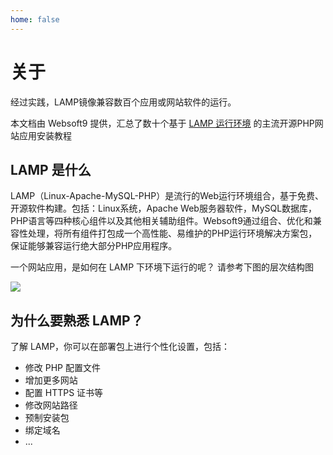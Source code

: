 ```yaml
---
home: false
---
```


# 关于

经过实践，LAMP镜像兼容数百个应用或网站软件的运行。

本文档由 Websoft9 提供，汇总了数十个基于 [LAMP 运行环境](http://support.websoft9.com/docs/lamp/zh) 的主流开源PHP网站应用安装教程

## LAMP 是什么

LAMP（Linux-Apache-MySQL-PHP）是流行的Web运行环境组合，基于免费、开源软件构建。包括：Linux系统，Apache Web服务器软件，MySQL数据库，PHP语言等四种核心组件以及其他相关辅助组件。Websoft9通过组合、优化和兼容性处理，将所有组件打包成一个高性能、易维护的PHP运行环境解决方案包，保证能够兼容运行绝大部分PHP应用程序。

一个网站应用，是如何在 LAMP 下环境下运行的呢？ 请参考下图的层次结构图

![](https://libs.websoft9.com/Websoft9/DocsPicture/zh/wamp/php-infra-websoft9.png)

## 为什么要熟悉 LAMP？

了解 LAMP，你可以在部署包上进行个性化设置，包括：

- 修改 PHP 配置文件
- 增加更多网站
- 配置 HTTPS 证书等
- 修改网站路径
- 预制安装包
- 绑定域名
- ...

